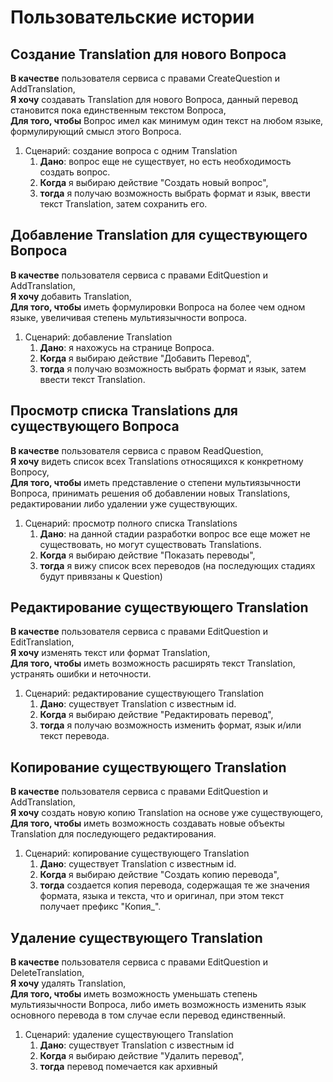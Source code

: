# Пользовательские истории

## Создание Translation для нового Вопроса
__В качестве__ пользователя сервиса с правами CreateQuestion и AddTranslation,  
__Я хочу__ создавать Translation для нового Вопроса, данный перевод становится пока единственным текстом Вопроса,  
__Для того, чтобы__ Вопрос имел как минимум один текст на любом языке, формулирующий смысл этого Вопроса.  

1. Сценарий: создание вопроса с одним Translation
   1. __Дано__: вопрос еще не существует, но есть необходимость создать вопрос.
   2. __Когда__ я выбираю действие "Создать новый вопрос",
   3. __тогда__ я получаю возможность выбрать формат и язык, ввести текст Translation, затем сохранить его.

## Добавление Translation для существующего Вопроса
__В качестве__ пользователя сервиса с правами EditQuestion и AddTranslation,  
__Я хочу__ добавить Translation,  
__Для того, чтобы__ иметь формулировки Вопроса на более чем одном языке, увеличивая степень мультиязычности вопроса. 

1. Сценарий: добавление Translation
   1. __Дано__: я нахожусь на странице Вопроса.
   2. __Когда__ я выбираю действие "Добавить Перевод",
   3. __тогда__ я получаю возможность выбрать формат и язык, затем ввести текст Translation.

## Просмотр списка Translations для существующего Вопроса
__В качестве__ пользователя сервиса с правом ReadQuestion,  
__Я хочу__ видеть список всех Translations относящихся к конкретному Вопросу,  
__Для того, чтобы__ иметь представление о степени мультиязычности Вопроса, принимать решения об добавлении новых
Translations, редактировании либо удалении уже существующих.

1. Сценарий: просмотр полного списка Translations
   1. __Дано__: на данной стадии разработки вопрос все еще может не существовать, но могут существовать Translations.
   2. __Когда__ я выбираю действие "Показать переводы",
   3. __тогда__ я вижу список всех переводов (на последующих стадиях будут привязаны к Question)

## Редактирование существующего Translation
__В качестве__ пользователя сервиса с правами EditQuestion и EditTranslation,  
__Я хочу__ изменять текст или формат Translation,  
__Для того, чтобы__ иметь возможность расширять текст Translation, устранять ошибки и неточности.

1. Сценарий: редактирование существующего Translation
   1. __Дано__: существует Translation с известным id.
   2. __Когда__ я выбираю действие "Редактировать перевод",
   3. __тогда__ я получаю возможность изменить формат, язык и/или текст перевода.

## Копирование существующего Translation
__В качестве__ пользователя сервиса с правами EditQuestion и AddTranslation,  
__Я хочу__ создать новую копию Translation на основе уже существующего,  
__Для того, чтобы__ иметь возможность создавать новые объекты Translation для последующего редактирования.

1. Сценарий: копирование существующего Translation
   1. __Дано__: существует Translation с известным id.
   2. __Когда__ я выбираю действие "Создать копию перевода",
   3. __тогда__ создается копия перевода, содержащая те же значения формата, языка и текста, что и оригинал, при этом текст получает префикс "Копия_".

## Удаление существующего Translation
__В качестве__ пользователя сервиса с правами EditQuestion и DeleteTranslation,  
__Я хочу__ удалять Translation,  
__Для того, чтобы__ иметь возможность уменьшать степень мультиязычности Вопроса, либо иметь возможность изменить
язык основного перевода в том случае если перевод единственный.

1. Сценарий: удаление существующего Translation
   1. __Дано__: существует Translation с известным id
   2. __Когда__ я выбираю действие "Удалить перевод",
   3. __тогда__ перевод помечается как архивный